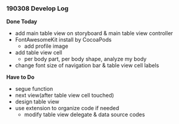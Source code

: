 ### 190308 Develop Log

**Done Today**
- add main table view on storyboard & main table view controller
- FontAwesomeKit install by CocoaPods
  + add profile image
- add table view cell
  + per body part, per body shape, analyze my body
- change font size of navigation bar & table view cell labels

**Have to Do**
- segue function
- next view(after table view cell touched)
- design table view
- use extension to organize code if needed
  + modify table view delegate & data source codes
